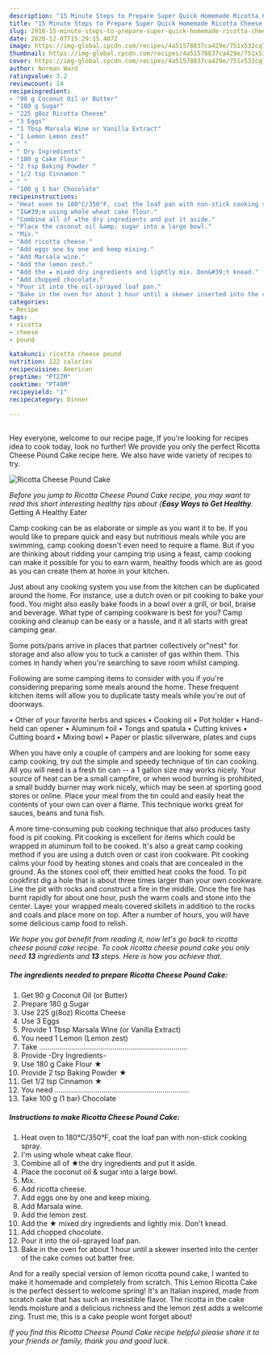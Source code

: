 ```yaml
---
description: "15 Minute Steps to Prepare Super Quick Homemade Ricotta Cheese Pound Cake"
title: "15 Minute Steps to Prepare Super Quick Homemade Ricotta Cheese Pound Cake"
slug: 2916-15-minute-steps-to-prepare-super-quick-homemade-ricotta-cheese-pound-cake
date: 2020-12-07T15:29:15.407Z
image: https://img-global.cpcdn.com/recipes/4a51578837ca429e/751x532cq70/ricotta-cheese-pound-cake-recipe-main-photo.jpg
thumbnail: https://img-global.cpcdn.com/recipes/4a51578837ca429e/751x532cq70/ricotta-cheese-pound-cake-recipe-main-photo.jpg
cover: https://img-global.cpcdn.com/recipes/4a51578837ca429e/751x532cq70/ricotta-cheese-pound-cake-recipe-main-photo.jpg
author: Norman Ward
ratingvalue: 3.2
reviewcount: 14
recipeingredient:
- "90 g Coconut Oil or Butter"
- "180 g Sugar"
- "225 g8oz Ricotta Cheese"
- "3 Eggs"
- "1 Tbsp Marsala Wine or Vanilla Extract"
- "1 Lemon Lemon zest"
- " "
- " Dry Ingredients"
- "180 g Cake Flour "
- "2 tsp Baking Powder "
- "1/2 tsp Cinnamon "
- " "
- "100 g 1 bar Chocolate"
recipeinstructions:
- "Heat oven to 180°C/350°F, coat the loaf pan with non-stick cooking spray."
- "I&#39;m using whole wheat cake flour."
- "Combine all of ★the dry ingredients and put it aside."
- "Place the coconut oil &amp; sugar into a large bowl."
- "Mix."
- "Add ricotta cheese."
- "Add eggs one by one and keep mixing."
- "Add Marsala wine."
- "Add the lemon zest."
- "Add the ★ mixed dry ingredients and lightly mix. Don&#39;t knead."
- "Add chopped chocolate."
- "Pour it into the oil-sprayed loaf pan."
- "Bake in the oven for about 1 hour until a skewer inserted into the center of the cake comes out batter free."
categories:
- Recipe
tags:
- ricotta
- cheese
- pound

katakunci: ricotta cheese pound 
nutrition: 122 calories
recipecuisine: American
preptime: "PT27M"
cooktime: "PT40M"
recipeyield: "1"
recipecategory: Dinner

---
```

<br>
Hey everyone, welcome to our recipe page, If you're looking for recipes idea to cook today, look no further! We provide you only the perfect Ricotta Cheese Pound Cake recipe here. We also have wide variety of recipes to try.
<br>


![Ricotta Cheese Pound Cake](https://img-global.cpcdn.com/recipes/4a51578837ca429e/751x532cq70/ricotta-cheese-pound-cake-recipe-main-photo.jpg)

<i>Before you jump to Ricotta Cheese Pound Cake recipe, you may want to read this short interesting healthy tips about {<strong>Easy Ways to Get Healthy</strong>.</i>
Getting A Healthy Eater

    
Camp cooking can be as elaborate or simple as you want it to be. If you would like to prepare quick and easy but nutritious meals while you are swimming, camp cooking doesn't even need to require a flame. But if you are thinking about ridding your camping trip using a feast, camp cooking can make it possible for you to earn warm, healthy foods which are as good as you can create them at home in your kitchen.

 Just about any cooking system you use from the kitchen can be duplicated around the home. For instance, use a dutch oven or pit cooking to bake your food. You might also easily bake foods in a bowl over a grill, or boil, braise and beverage. What type of camping cookware is best for you? Camp cooking and cleanup can be easy or a hassle, and it all starts with great camping gear.

Some pots/pans arrive in places that partner collectively or"nest" for storage and also allow you to tuck a canister of gas within them. This comes in handy when you're searching to save room whilst camping.

Following are some camping items to consider with you if you're considering preparing some meals around the home. These frequent kitchen items will allow you to duplicate tasty meals while you're out of doorways.


• Other of your favorite herbs and spices
• Cooking oil
• Pot holder
• Hand-held can opener
• Aluminum foil
• Tongs and spatula
• Cutting knives
• Cutting board
• Mixing bowl
• Paper or plastic silverware, plates and cups

When you have only a couple of campers and are looking for some easy camp cooking, try out the simple and speedy technique of tin can cooking. All you will need is a fresh tin can -- a 1 gallon size may works nicely. Your source of heat can be a small campfire, or when wood burning is prohibited, a small buddy burner may work nicely, which may be seen at sporting good stores or online. Place your meal from the tin could and easily heat the contents of your own can over a flame.  This technique works great for sauces, beans and tuna fish.

A more time-consuming pub cooking technique that also produces tasty food is pit cooking. Pit cooking is excellent for items which could be wrapped in aluminum foil to be cooked.  It's also a great camp cooking method if you are using a dutch oven or cast iron cookware. Pit cooking calms your food by heating stones and coals that are concealed in the ground. As the stones cool off, their emitted heat cooks the food. To pit cookfirst dig a hole that is about three times larger than your own cookware. Line the pit with rocks and construct a fire in the middle. Once the fire has burnt rapidly for about one hour, push the warm coals and stone into the center. Layer your wrapped meals covered skillets in addition to the rocks and coals and place more on top. After a number of hours, you will have some delicious camp food to relish.


<i>We hope you got benefit from reading it, now let's go back to ricotta cheese pound cake recipe. To cook ricotta cheese pound cake you only need <strong>13</strong> ingredients and <strong>13</strong> steps. Here is how you achieve that.
</i>

##### The ingredients needed to prepare Ricotta Cheese Pound Cake:

1. Get 90 g Coconut Oil (or Butter)
1. Prepare 180 g Sugar
1. Use 225 g(8oz) Ricotta Cheese
1. Use 3 Eggs
1. Provide 1 Tbsp Marsala Wine (or Vanilla Extract)
1. You need 1 Lemon (Lemon zest)
1. Take  .........................................................................
1. Provide  -Dry Ingredients-
1. Use 180 g Cake Flour ★
1. Provide 2 tsp Baking Powder ★
1. Get 1/2 tsp Cinnamon ★
1. You need  ..................................................................
1. Take 100 g (1 bar) Chocolate


##### Instructions to make Ricotta Cheese Pound Cake:

1. Heat oven to 180°C/350°F, coat the loaf pan with non-stick cooking spray.
1. I&#39;m using whole wheat cake flour.
1. Combine all of ★the dry ingredients and put it aside.
1. Place the coconut oil &amp; sugar into a large bowl.
1. Mix.
1. Add ricotta cheese.
1. Add eggs one by one and keep mixing.
1. Add Marsala wine.
1. Add the lemon zest.
1. Add the ★ mixed dry ingredients and lightly mix. Don&#39;t knead.
1. Add chopped chocolate.
1. Pour it into the oil-sprayed loaf pan.
1. Bake in the oven for about 1 hour until a skewer inserted into the center of the cake comes out batter free.


And for a really special version of lemon ricotta pound cake, I wanted to make it homemade and completely from scratch. This Lemon Ricotta Cake is the perfect dessert to welcome spring! It&#39;s an Italian inspired, made from scratch cake that has such an irresistible flavor. The ricotta in the cake lends moisture and a delicious richness and the lemon zest adds a welcome zing. Trust me, this is a cake people wont forget about! 

<i>If you find this Ricotta Cheese Pound Cake recipe helpful please share it to your friends or family, thank you and good luck.</i>
